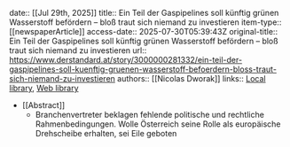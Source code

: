 date:: [[Jul 29th, 2025]]
title:: Ein Teil der Gaspipelines soll künftig grünen Wasserstoff befördern – bloß traut sich niemand zu investieren
item-type:: [[newspaperArticle]]
access-date:: 2025-07-30T05:39:43Z
original-title:: Ein Teil der Gaspipelines soll künftig grünen Wasserstoff befördern – bloß traut sich niemand zu investieren
url:: https://www.derstandard.at/story/3000000281332/ein-teil-der-gaspipelines-soll-kuenftig-gruenen-wasserstoff-befoerdern-bloss-traut-sich-niemand-zu-investieren
authors:: [[Nicolas Dworak]]
links:: [Local library](zotero://select/library/items/3YD6CY74), [Web library](https://www.zotero.org/users/46463/items/3YD6CY74)

- [[Abstract]]
	- Branchenvertreter beklagen fehlende politische und rechtliche Rahmenbedingungen. Wolle Österreich seine Rolle als europäische Drehscheibe erhalten, sei Eile geboten